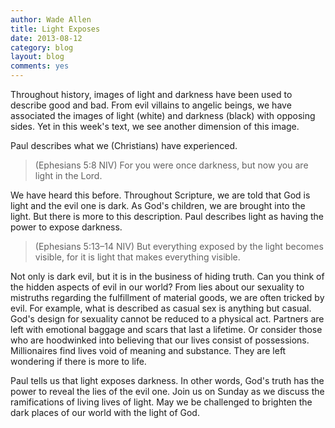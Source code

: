```yaml
---
author: Wade Allen
title: Light Exposes
date: 2013-08-12
category: blog
layout: blog
comments: yes
---
```


Throughout history, images of light and darkness have been used to describe good and bad. From evil villains to angelic beings, we have associated the images of light (white) and darkness (black) with opposing sides. Yet in this week's text, we see another dimension of this image.

Paul describes what we (Christians) have experienced. 

>(Ephesians 5:8 NIV)  For you were once darkness, but now you are light in the Lord.

We have heard this before. Throughout Scripture, we are told that God is light and the evil one is dark. As God's children, we are brought into the light. But there is more to this description. Paul describes light as having the power to expose darkness.

>(Ephesians 5:13–14 NIV) But everything exposed by the light becomes visible, for it is light that makes everything visible.

Not only is dark evil, but it is in the business of hiding truth. Can you think of the hidden aspects of evil in our world? From lies about our sexuality to mistruths regarding the fulfillment of material goods, we are often tricked by evil. For example, what is described as casual sex is anything but casual. God's design for sexuality cannot be reduced to a physical act. Partners are left with emotional baggage and scars that last a lifetime. Or consider those who are hoodwinked into believing that our lives consist of possessions. Millionaires find lives void of meaning and substance. They are left wondering if there is more to life.

Paul tells us that light exposes darkness. In other words, God's truth has the power to reveal the lies of the evil one. Join us on Sunday as we discuss the ramifications of living lives of light. May we be challenged to brighten the dark places of our world with the light of God.
